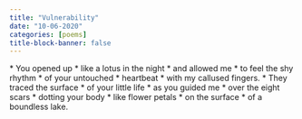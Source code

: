 ```yaml
---
title: "Vulnerability"
date: "10-06-2020"
categories: [poems]
title-block-banner: false
---
```


<div class = "poem">
* You opened up
* like a lotus in the night
* and allowed me
* to feel the shy rhythm
* of your untouched
* heartbeat
* with my callused fingers.
* They traced the surface
* of your little life
* as you guided me
* over the eight scars
* dotting your body
* like flower petals
* on the surface
* of a boundless lake.
</div>